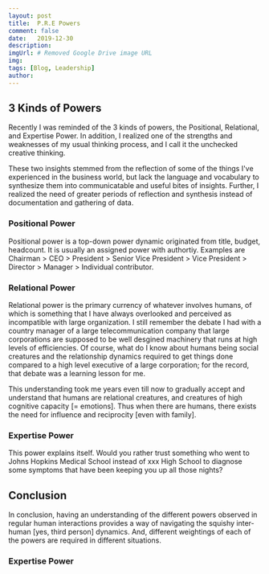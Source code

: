 ```yaml
---
layout: post
title:  P.R.E Powers
comment: false
date:   2019-12-30
description: 
imgUrl: # Removed Google Drive image URL
img: 
tags: [Blog, Leadership]
author:
---
```


## 3 Kinds of Powers 
Recently I was reminded of the 3 kinds of powers, the Positional, Relational, and Expertise Power.
In addition, I realized one of the strengths and weaknesses of my usual thinking process, and I call it the unchecked creative thinking.

These two insights stemmed from the reflection of some of the things I've experienced in the business world, but lack the language and vocabulary to synthesize them into communicatable and useful bites of insights. Further, I realized the need of greater periods of reflection and synthesis instead of documentation and gathering of data.

### Positional Power
Positional power is a top-down power dynamic originated from title, budget, headcount. It is usually an assigned power with authortiy. Examples are Chairman > CEO > President > Senior Vice President > Vice President > Director > Manager > Individual contributor.

### Relational Power
Relational power is the primary currency of whatever involves humans, of which is something that I have always overlooked and perceived as incompatible with large organization. I still remember the debate I had with a country manager of a large telecommunication company that large corporations are supposed to be well desgined machinery that runs at high levels of efficiencies. Of course, what do I know about humans being social creatures and the relationship dynamics required to get things done compared to a high level executive of a large corporation; for the record, that debate was a learning lesson for me.

This understanding took me years even till now to gradually accept and understand that humans are relational creatures, and creatures of high cognitive capacity [= emotions]. Thus when there are humans, there exists the need for influence and reciprocity [even with family].

### Expertise Power
This power explains itself. Would you rather trust something who went to Johns Hopkins Medical School instead of xxx High School to diagnose some symptoms that have been keeping you up all those nights?

## Conclusion
In conclusion, having an understanding of the different powers observed in regular human interactions provides a way of navigating the squishy inter-human [yes, third person] dynamics. And, different weightings of each of the powers are required in different situations.

### Expertise Power